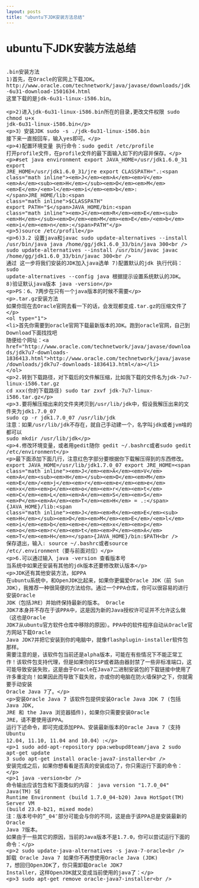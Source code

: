 ```yaml
---
layout: posts
title: "ubuntu下JDK安装方法总结"
---
```


# ubuntu下JDK安装方法总结
<xmp style="white-space: pre-wrap; word-wrap: break-word;">
.bin安装方法
1)首先，在Oracle的官网上下载JDK。
http://www.oracle.com/technetwork/java/javase/downloads/jdk-6u31-download-1501634.html
这里下载的是jdk-6u31-linux-i586.bin。

2)进入jdk-6u31-linux-i586.bin所在的目录,更改文件权限
sudo chmod u+x jdk-6u31-linux-i586.bin

3）安装JDK
sudo -s ./jdk-6u31-linux-i586.bin
接下来一直按回车，输入yes即可。

4)配置环境变量
执行命令：sudo gedit /etc/profile
打开profile文件，在profile文件的最下面输入如下的内容并保存。

#set java environment 
export JAVA_HOME=/usr/jdk1.6.0_31
export JRE_HOME=/usr/jdk1.6.0_31/jre
export CLASSPATH=".:$JAVA_HOME/lib:$JRE_HOME/lib:$CLASSPATH"
export PATH="$JAVA_HOME/bin:$JRE_HOME/bin:$PATH"

5)source /etc/profile

6)3.2 设置java和javac
sudo update-alternatives --install /usr/bin/java java /home/gg/jdk1.6.0_33/bin/java 300  
sudo update-alternatives --install /usr/bin/javac javac /home/gg/jdk1.6.0_33/bin/javac 300  
通过 这一步将我们安装的JDK加入java选单
7)配置默认的jdk
执行代码：sudo update-alternatives --config java
根据提示设置系统默认的JDK。
8)验证默认java版本 java -version

PS：6、7两步在只有一个java版本的时候不需要

.tar.gz安装方法
如果你现在去Oracle官网去看一下的话，会发现都变成.tar.gz的压缩文件了

1. 首先你需要到oracle官网下载最新版本的JDK。跑到oracle官网，自己到Download下面找找吧
随便给个网址：http://www.oracle.com/technetwork/java/javase/downloads/jdk7u7-downloads-1836413.html

2.转到下载路径，对下载后的文件解压缩，比如我下载的文件名为jdk-7u7-linux-i586.tar.gz
cd xxx(你的下载路径)
sudo tar zxvf jdk-7u7-linux-i586.tar.gz

3.要将解压缩出来的文件夹拷贝到/usr/lib/jdk中，假设我解压出来的文件夹为jdk1.7.0_07
sudo cp -r jdk1.7.0_07 /usr/lib/jdk
注意：如果/usr/lib/jdk不存在，就自己手动建一个，名字叫jdk或者jvm啥的都可以
sudo mkdir /usr/lib/jdk

4.修改环境变量，或者用gedit随你
gedit ~/.bashrc或者sudo gedit /etc/environment

最下面添加下面几行，注意红色字部分要根据你下载解压得到的东西修改。
export JAVA_HOME=/usr/lib/jdk1.7.0_07
export JRE_HOME=${JAVA_HOME}/jre   
export CLASSPATH=.:${JAVA_HOME}/lib:${JRE_HOME}/lib   
export PATH=${JAVA_HOME}/bin:$PATH   
保存退出，输入:
source ~/.bashrc或者source /etc/.environment（要与前面对应）

6.可以通过输入
java -version
查看版本号
当系统中如果还安装有其他的jdk版本还要修改默认版本

JDK还有其他安装方法，如PPA
在ubuntu系统中，和OpenJDK比起来，如果你更偏爱Oracle JDK（前 Sun JDK），我推荐一种很简便的方法给你。通过一个PPA仓库，你可以很容易的进行安装Oracle JDK（包括JRE）并始终保持最新的版本。
Oracle JDK7本身并不存在于该PPA中，这是因为新的Java授权许可证并不允许这么做（这也是Oracle JDK7从ubuntu官方软件仓库中移除的原因）。PPA中的软件程序自动从Oracle官方网站下载Oracle Java JDK7并把它安装到你的电脑中，就像flashplugin-installer软件包那样。
需要注意的是，该软件包当前还是alpha版本，可能在有些情况下不能正常工作！该软件包支持代理，但是如果你的ISP或者路由器封禁了一些非标准端口，这可能导致安装失败，这是由于Oracle在Java7二进制安装包的下载链接中使用了许多重定向！如果因此而导致下载失败，亦或你的电脑在防火墙保护之下，你就需要手动安装 Oracle Java 7了。

安装Oracle Java 7
该软件包提供安装Oracle Java JDK 7 (包括 Java JDK, JRE 和 the Java 浏览器插件)，如果你只需要安装Oracle JRE，请不要使用该PPA。
运行下述命令，即可完成添加PPA、安装最新版本的Oracle Java 7（支持Ubuntu 12.04, 11.10, 11.04 and 10.04）:
 
1 sudo add-apt-repository ppa:webupd8team/java
2 sudo apt-get update
3 sudo apt-get install oracle-java7-installer	 
安装完成之后，如果你想看看是否真的安装成功了，你只需运行下面的命令：
 
1	java -version	 
命令输出应该包含和下面类似的内容：
java version "1.7.0_04" Java(TM) SE Runtime Environment (build 1.7.0_04-b20) Java HotSpot(TM) Server VM (build 23.0-b21, mixed mode)
注：版本号中的”_04″部分可能会与你的不同，这是由于该PPA总是安装最新的Oracle Java 7版本。
如果由于一些其它的原因，当前的Java版本不是1.7.0，你可以尝试运行下面的命令：
 
2	sudo update-java-alternatives -s java-7-oracle	 
卸载 Oracle Java 7
如果你不再想使用Oracle Java (JDK) 7，想回归OpenJDK了，你只需卸载Oracle JDK7 Installer，这样OpenJDK就又变成当前使用的java了：
 
3	sudo apt-get remove oracle-java7-installer	 
</xmp>